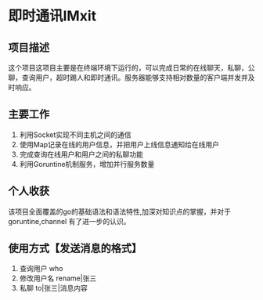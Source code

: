# 即时通讯IMxit
## 项目描述
这个项目这项目主要是在终端环境下运行的，可以完成日常的在线聊天，私聊，公聊，查询用户，超时踢人和即时通讯。服务器能够支持相对数量的客户端并发并及时响应。
## 主要工作
1. 利用Socket实现不同主机之间的通信
2. 使用Map记录在线的用户信息，并把用户上线信息通知给在线用户
3. 完成查询在线用户和用户之间的私聊功能
4. 利用Goruntine机制服务，增加并行服务数量
## 个人收获
该项目全面覆盖的go的基础语法和语法特性,加深对知识点的掌握，并对于goruntine,channel 有了进一步的认识。
## 使用方式【发送消息的格式】
1. 查询用户 who
2. 修改用户名 rename|张三
3. 私聊 to|张三|消息内容 
